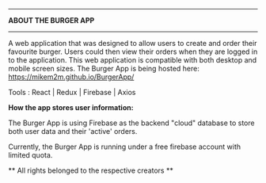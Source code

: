 *******************************
**ABOUT THE BURGER APP**
*******************************

A web application that was designed to allow users to create and order their favourite burger. Users could then view their orders when they are logged in to the application. This web application is compatible with both desktop and mobile screen sizes. The Burger App is being hosted here: https://mikem2m.github.io/BurgerApp/

Tools : React | Redux | Firebase | Axios

**How the app stores user information:**

The Burger App is using Firebase as the backend "cloud" database to store both user data and their 'active' orders.

Currently, the Burger App is running under a free firebase account with limited quota. 

** All rights belonged to the respective creators ** 
